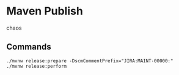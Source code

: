 # Maven Publish

chaos

## Commands

```shell
./mvnw release:prepare -DscmCommentPrefix="JIRA:MAINT-00000:"
./mvnw release:perform
```